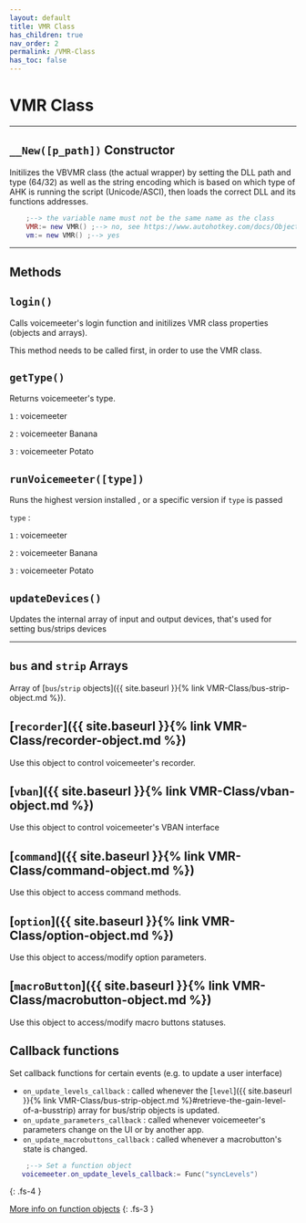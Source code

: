 ```yaml
---
layout: default
title: VMR Class
has_children: true
nav_order: 2
permalink: /VMR-Class 
has_toc: false
---
```


# VMR Class

---

## `__New([p_path])` Constructor
Initilizes the VBVMR class (the actual wrapper) by setting the DLL path and type (64/32) as well as the string encoding which is based on which type of AHK is running the script (Unicode/ASCI), then loads the correct DLL and its functions addresses.

```lua
    ;--> the variable name must not be the same name as the class
    VMR:= new VMR() ;--> no, see https://www.autohotkey.com/docs/Objects.htm#Custom_Classes
    vm:= new VMR() ;--> yes
```

---

## Methods

## `login()`
Calls voicemeeter's login function and initilizes VMR class properties (objects and arrays).

This method needs to be called first, in order to use the VMR class.
## `getType()`
Returns voicemeeter's type.

`1` : voicemeeter

`2` : voicemeeter Banana

`3` : voicemeeter Potato
## `runVoicemeeter([type])`
Runs the highest version installed , or a specific version if `type` is passed

`type` : 

`1` : voicemeeter

`2` : voicemeeter Banana

`3` : voicemeeter Potato
## `updateDevices()`
Updates the internal array of input and output devices, that's used for setting bus/strips devices
 
---

## `bus` and `strip` Arrays
Array of [`bus`/`strip` objects]({{ site.baseurl }}{% link VMR-Class/bus-strip-object.md %}).

## [`recorder`]({{ site.baseurl }}{% link VMR-Class/recorder-object.md %})
Use this object to control voicemeeter's recorder.

## [`vban`]({{ site.baseurl }}{% link VMR-Class/vban-object.md %})
Use this object to control voicemeeter's VBAN interface

## [`command`]({{ site.baseurl }}{% link VMR-Class/command-object.md %})
Use this object to access command methods.

## [`option`]({{ site.baseurl }}{% link VMR-Class/option-object.md %})
Use this object to access/modify option parameters.

## [`macroButton`]({{ site.baseurl }}{% link VMR-Class/macrobutton-object.md %})
Use this object to access/modify macro buttons statuses.

## Callback functions
Set callback functions for certain events (e.g. to update a user interface)

* `on_update_levels_callback` : called whenever the [`level`]({{ site.baseurl }}{% link VMR-Class/bus-strip-object.md %}#retrieve-the-gain-level-of-a-busstrip) array for bus/strip objects is updated.
* `on_update_parameters_callback` : called whenever voicemeeter's parameters change on the UI or by another app.
* `on_update_macrobuttons_callback` : called whenever a macrobutton's state is changed.


```lua
    ;--> Set a function object
   voicemeeter.on_update_levels_callback:= Func("syncLevels")
```
{: .fs-4 }

[More info on function objects](https://www.autohotkey.com/docs/objects/Func.htm)
{: .fs-3 }
